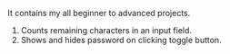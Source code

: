It contains my all beginner to advanced projects.

1. Counts remaining characters in an input field.
2. Shows and hides password on clicking toggle button.
